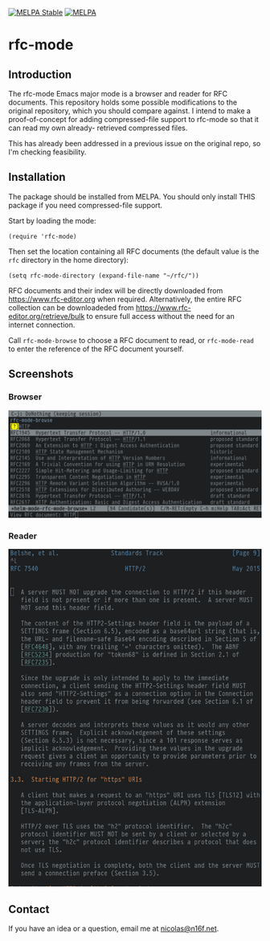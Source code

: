 
[![MELPA Stable](https://stable.melpa.org/packages/rfc-mode-badge.svg)](https://stable.melpa.org/#/rfc-mode)
[![MELPA](https://melpa.org/packages/rfc-mode-badge.svg)](https://melpa.org/#/rfc-mode)

# rfc-mode

## Introduction

The rfc-mode Emacs major mode is a browser and reader for RFC documents. This
repository holds some possible modifications to the original repository, which
you should compare against. I intend to make a proof-of-concept for adding
compressed-file support to rfc-mode so that it can read my own already-
retrieved compressed files.

This has already been addressed in a previous issue on the original repo, so
I'm checking feasibility.

## Installation

The package should be installed from MELPA. You should only install THIS package
if you need compressed-file support.

Start by loading the mode:

```elisp
(require 'rfc-mode)
```

Then set the location containing all RFC documents (the default value is the
`rfc` directory in the home directory):

```elisp
(setq rfc-mode-directory (expand-file-name "~/rfc/"))
```

RFC documents and their index will be directly downloaded from
https://www.rfc-editor.org when required. Alternatively, the entire RFC
collection can be downloadeded from https://www.rfc-editor.org/retrieve/bulk
to ensure full access without the need for an internet connection.

Call `rfc-mode-browse` to choose a RFC document to read, or `rfc-mode-read` to
enter the reference of the RFC document yourself.

## Screenshots
### Browser
![Helm-based browser](img/browser.png)

### Reader
![Reader](img/reader.png)

## Contact
If you have an idea or a question, email me at <nicolas@n16f.net>.
